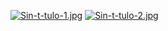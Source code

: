 [![Sin-t-tulo-1.jpg](https://i.postimg.cc/hPFkPCHn/Sin-t-tulo-1.jpg)](https://postimg.cc/NL4JdxsC)
[![Sin-t-tulo-2.jpg](https://i.postimg.cc/XY9H14JB/Sin-t-tulo-2.jpg)](https://postimg.cc/rDFNK65q)
